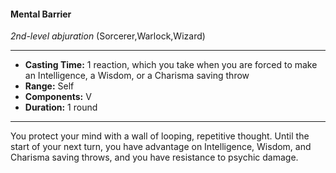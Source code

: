 #### Mental Barrier
*2nd-level abjuration* (Sorcerer,Warlock,Wizard)
___
- **Casting Time:** 1 reaction, which you take when you are forced to make an Intelligence, a Wisdom, or a Charisma saving throw
- **Range:** Self
- **Components:** V
- **Duration:** 1 round
---
You protect your mind with a wall of looping, repetitive thought. Until the start of your next turn, you have advantage on Intelligence, Wisdom, and Charisma saving throws, and you have resistance to psychic damage.